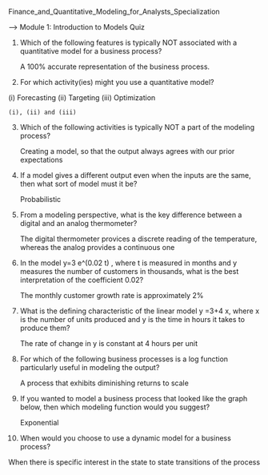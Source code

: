 Finance_and_Quantitative_Modeling_for_Analysts_Specialization

--> Module 1: Introduction to Models Quiz

1. Which of the following features is typically NOT associated with a quantitative model for a business process?

    A 100% accurate representation of the business process.

2. For which activity(ies) might you use a quantitative model?

(i)              Forecasting
(ii)            Targeting
(iii)           Optimization

    (i), (ii) and (iii)

3. Which of the following activities is typically NOT a part of the modeling process?

    Creating a model, so that the output always agrees with our prior expectations

4. If a model gives a different output even when the inputs are the same, then what sort of model must it be?

    Probabilistic

5. From a modeling perspective, what is the key difference between a digital and an analog thermometer? 

    The digital thermometer provices a discrete reading of the temperature, whereas the analog provides a continuous one

6. In the model  y=3 e^(0.02 t) , where t is measured in months and y measures the number of customers in thousands, what is the best interpretation of the coefficient 0.02?

    The monthly customer growth rate is approximately 2%

7. What is the defining characteristic of the linear model y =3+4 x, where x is the number of units produced and y is the time in hours it takes to produce them?

    The rate of change in y is constant at 4 hours per unit

8. For which of the following business processes is a log function particularly useful in modeling the output?

    A process that exhibits diminishing returns to scale

9. If you wanted to model a business process that looked like the graph below, then which modeling function would you suggest?

    Exponential

10. When would you choose to use a dynamic model for a business process? 

   When there is specific interest in the state to state transitions of the process